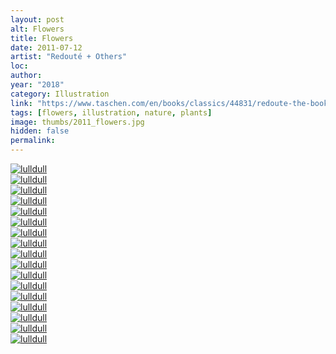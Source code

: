 ```yaml
---
layout: post
alt: Flowers
title: Flowers
date: 2011-07-12
artist: "Redouté + Others"
loc: 
author: 
year: "2018"
category: Illustration
link: "https://www.taschen.com/en/books/classics/44831/redoute-the-book-of-flowers/"
tags: [flowers, illustration, nature, plants]
image: thumbs/2011_flowers.jpg
hidden: false
permalink:
---
```





<div class="post_image">
	<a href="{{ site.baseurl }}/images/posts/2011_flowers/001.jpg" target="_blank">
	<img src="{{ site.baseurl }}/images/posts/2011_flowers/001.jpg" alt="lulldull"></a>
</div>

<div class="post_image">
	<a href="{{ site.baseurl }}/images/posts/2011_flowers/002.jpg" target="_blank">
	<img src="{{ site.baseurl }}/images/posts/2011_flowers/002.jpg" alt="lulldull"></a>
</div>

<div class="post_image">
	<a href="{{ site.baseurl }}/images/posts/2011_flowers/003.jpg" target="_blank">
	<img src="{{ site.baseurl }}/images/posts/2011_flowers/003.jpg" alt="lulldull"></a>
</div>

<div class="post_image">
	<a href="{{ site.baseurl }}/images/posts/2011_flowers/004.jpg" target="_blank">
	<img src="{{ site.baseurl }}/images/posts/2011_flowers/004.jpg" alt="lulldull"></a>
</div>

<div class="post_image">
	<a href="{{ site.baseurl }}/images/posts/2011_flowers/005.jpg" target="_blank">
	<img src="{{ site.baseurl }}/images/posts/2011_flowers/005.jpg" alt="lulldull"></a>
</div>

<div class="post_image">
	<a href="{{ site.baseurl }}/images/posts/2011_flowers/006.jpg" target="_blank">
	<img src="{{ site.baseurl }}/images/posts/2011_flowers/006.jpg" alt="lulldull"></a>
</div>

<div class="post_image">
	<a href="{{ site.baseurl }}/images/posts/2011_flowers/007.jpg" target="_blank">
	<img src="{{ site.baseurl }}/images/posts/2011_flowers/007.jpg" alt="lulldull"></a>
</div>


<div class="post_image">
	<a href="{{ site.baseurl }}/images/posts/2011_flowers/008.jpg" target="_blank">
	<img src="{{ site.baseurl }}/images/posts/2011_flowers/008.jpg" alt="lulldull"></a>
</div>

<div class="post_image">
	<a href="{{ site.baseurl }}/images/posts/2011_flowers/009.jpg" target="_blank">
	<img src="{{ site.baseurl }}/images/posts/2011_flowers/009.jpg" alt="lulldull"></a>
</div>

<div class="post_image">
	<a href="{{ site.baseurl }}/images/posts/2011_flowers/010.jpg" target="_blank">
	<img src="{{ site.baseurl }}/images/posts/2011_flowers/010.jpg" alt="lulldull"></a>
</div>


<div class="post_image">
	<a href="{{ site.baseurl }}/images/posts/2011_flowers/011.jpg" target="_blank">
	<img src="{{ site.baseurl }}/images/posts/2011_flowers/011.jpg" alt="lulldull"></a>
</div>


<div class="post_image">
	<a href="{{ site.baseurl }}/images/posts/2011_flowers/012.jpg" target="_blank">
	<img src="{{ site.baseurl }}/images/posts/2011_flowers/012.jpg" alt="lulldull"></a>
</div>


<div class="post_image">
	<a href="{{ site.baseurl }}/images/posts/2011_flowers/013.jpg" target="_blank">
	<img src="{{ site.baseurl }}/images/posts/2011_flowers/013.jpg" alt="lulldull"></a>
</div>


<div class="post_image">
	<a href="{{ site.baseurl }}/images/posts/2011_flowers/014.jpg" target="_blank">
	<img src="{{ site.baseurl }}/images/posts/2011_flowers/014.jpg" alt="lulldull"></a>
</div>


<div class="post_image">
	<a href="{{ site.baseurl }}/images/posts/2011_flowers/015.jpg" target="_blank">
	<img src="{{ site.baseurl }}/images/posts/2011_flowers/015.jpg" alt="lulldull"></a>
</div>

<div class="post_image">
	<a href="{{ site.baseurl }}/images/posts/2011_flowers/016.jpg" target="_blank">
	<img src="{{ site.baseurl }}/images/posts/2011_flowers/016.jpg" alt="lulldull"></a>
</div>

<div class="post_image">
	<a href="{{ site.baseurl }}/images/posts/2011_flowers/017.jpg" target="_blank">
	<img src="{{ site.baseurl }}/images/posts/2011_flowers/017.jpg" alt="lulldull"></a>
</div>